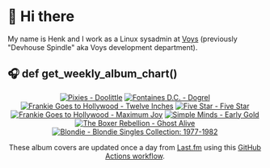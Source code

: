 # 👋 Hi there

My name is Henk and I work as a Linux sysadmin at <a href="https://www.voys.co/about/">Voys</a> (previously "Devhouse Spindle" aka Voys development department).

## 🎧 def get_weekly_album_chart()
<!-- lastfm -->
<p align="center"><a href="https://www.last.fm/music/Pixies/Doolittle"><img src="https://lastfm.freetls.fastly.net/i/u/64s/995f97abbadd1a5e69a2967c72074867.jpg" title="Pixies - Doolittle"></a> <a href="https://www.last.fm/music/Fontaines+D.C./Dogrel"><img src="https://lastfm.freetls.fastly.net/i/u/64s/a6e4705a174dcf7b423e82ed06038263.jpg" title="Fontaines D.C. - Dogrel"></a> <a href="https://www.last.fm/music/Frankie+Goes+to+Hollywood/Twelve+Inches"><img src="https://lastfm.freetls.fastly.net/i/u/64s/c4b13acfd721b5766667daf450d29e68.png" title="Frankie Goes to Hollywood - Twelve Inches"></a> <a href="https://www.last.fm/music/Five+Star/Five+Star"><img src="https://lastfm.freetls.fastly.net/i/u/64s/5468d7fb9613408b83d3cc34ce3ac80e.jpg" title="Five Star - Five Star"></a> <a href="https://www.last.fm/music/Frankie+Goes+to+Hollywood/Maximum+Joy"><img src="https://lastfm.freetls.fastly.net/i/u/64s/3962fd133d604208b9bbb533e69dbc21.jpg" title="Frankie Goes to Hollywood - Maximum Joy"></a> <a href="https://www.last.fm/music/Simple+Minds/Early+Gold"><img src="https://lastfm.freetls.fastly.net/i/u/64s/38aa8d81e8784358983aeb23b6de31fe.jpg" title="Simple Minds - Early Gold"></a> <a href="https://www.last.fm/music/The+Boxer+Rebellion/Ghost+Alive"><img src="https://lastfm.freetls.fastly.net/i/u/64s/219008848f8afe0cab2d47b27f497cc6.jpg" title="The Boxer Rebellion - Ghost Alive"></a> <a href="https://www.last.fm/music/Blondie/Blondie+Singles+Collection:+1977-1982"><img src="https://lastfm.freetls.fastly.net/i/u/64s/1dbb807c81c2a96ee03f841dced22c69.png" title="Blondie - Blondie Singles Collection: 1977-1982"></a> </p>

<p align="center">These album covers are updated once a day from <a href="https://www.last.fm/user/hbokh">Last.fm</a> using this <a href="https://github.com/marketplace/actions/lastfm-to-markdown">GitHub Actions workflow</a>.</p>
